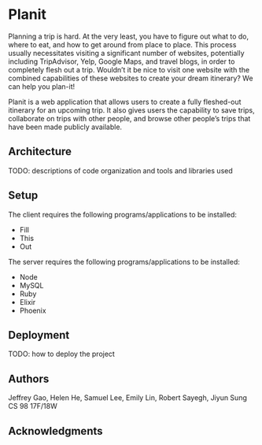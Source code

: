 # Planit

Planning a trip is hard. At the very least, you have to figure out what to do, where to eat, and how to get around from place to place. This process usually necessitates visiting a significant number of websites, potentially including TripAdvisor, Yelp, Google Maps, and travel blogs, in order to completely flesh out a trip. Wouldn’t it be nice to visit one website with the combined capabilities of these websites to create your dream itinerary? We can help you plan-it!

Planit is a web application that allows users to create a fully fleshed-out itinerary for an upcoming trip. It also gives users the capability to save trips, collaborate on trips with other people, and browse other people’s trips that have been made publicly available.

## Architecture

TODO:  descriptions of code organization and tools and libraries used

## Setup

The client requires the following programs/applications to be installed:
* Fill
* This
* Out

The server requires the following programs/applications to be installed:
* Node
* MySQL
* Ruby
* Elixir
* Phoenix

## Deployment

TODO: how to deploy the project

## Authors

Jeffrey Gao, Helen He, Samuel Lee, Emily Lin, Robert Sayegh, Jiyun Sung  
CS 98 17F/18W

## Acknowledgments